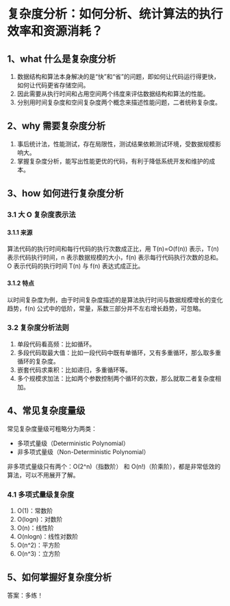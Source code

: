# 复杂度分析：如何分析、统计算法的执行效率和资源消耗？

## 1、what 什么是复杂度分析

1. 数据结构和算法本身解决的是“快”和“省”的问题，即如何让代码运行得更快，如何让代码更省存储空间。
2. 因此需要从执行时间和占用空间两个纬度来评估数据结构和算法的性能。
3. 分别用时间复杂度和空间复杂度两个概念来描述性能问题，二者统称复杂度。

## 2、why 需要复杂度分析

1. 事后统计法，性能测试，存在局限性，测试结果依赖测试环境，受数据规模影响大。
2. 掌握复杂度分析，能写出性能更优的代码，有利于降低系统开发和维护的成本。

## 3、how 如何进行复杂度分析

### 3.1 大 O 复杂度表示法

#### 3.1.1 来源

算法代码的执行时间和每行代码的执行次数成正比，用 T(n)=O(f(n)) 表示，T(n) 表示代码执行时间，n 表示数据规模的大小，f(n) 表示每行代码执行次数的总和。O 表示代码的执行时间 T(n) 与 f(n) 表达式成正比。

#### 3.1.2 特点

以时间复杂度为例，由于时间复杂度描述的是算法执行时间与数据规模增长的变化趋势，f(n) 公式中的低阶，常量，系数三部分并不左右增长趋势，可忽略。

### 3.2 复杂度分析法则

1. 单段代码看高频：比如循环。
2. 多段代码取最大值：比如一段代码中既有单循环，又有多重循环，那么取多重循环的复杂度。
3. 嵌套代码求乘积：比如递归，多重循环等。
4. 多个规模求加法：比如两个参数控制两个循环的次数，那么就取二者复杂度相加。

## 4、常见复杂度量级

常见复杂度量级可粗略分为两类：

* 多项式量级（Deterministic Polynomial）
* 非多项式量级（Non-Deterministic Polynomial）

非多项式量级只有两个：O(2^n)（指数阶） 和 O(n!)（阶乘阶），都是非常低效的算法，可以不用展开了解。

### 4.1 多项式量级复杂度

1. O(1)：常数阶
2. O(logn)：对数阶
3. O(n)：线性阶
4. O(nlogn)：线性对数阶
5. O(n^2)：平方阶
6. O(n^3)：立方阶

## 5、如何掌握好复杂度分析

答案：多练！
